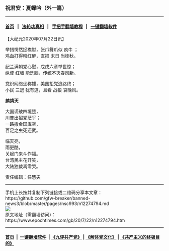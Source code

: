 ### 祝君安：夏蝉吟（外一篇）
------------------------

#### [首页](https://github.com/gfw-breaker/banned-news3/blob/master/README.md) &nbsp;&nbsp;|&nbsp;&nbsp; [法轮功真相](https://github.com/begood0513/basic/blob/master/README.md)  &nbsp;&nbsp;|&nbsp;&nbsp; [手把手翻墙教程](https://github.com/gfw-breaker/guides/wiki)  &nbsp;&nbsp;|&nbsp;&nbsp; [一键翻墙软件](https://github.com/gfw-breaker/nogfw/blob/master/README.md)  



<div><p>
 【大纪元2020年07月22日讯】
</p>
<p>
 举措愕然捉襟肘，张爪舞爪似
 <ok href="https://www.epochtimes.com/gb/tag/%E7%96%AF%E7%89%9B.html">
  疯牛
 </ok>
 ；
 <br/>
 鸡血打得粉红醉，直把
 <ok href="https://www.epochtimes.com/gb/tag/%E6%9C%AB%E6%97%A5.html">
  末日
 </ok>
 当桂秋。
</p>
<p>
 纪兰满朝党心慰，戊戌六章举世惊；
 <br/>
 纵使
 <ok href="https://www.epochtimes.com/gb/tag/%E7%BA%A2%E5%A2%99.html">
  红墙
 </ok>
 能洗脑，传统不灭春风新。
</p>
<p>
 党织网络坐称雄，美国拒党逃路终；
 <br/>
 小民
 <ok href="https://www.epochtimes.com/gb/tag/%E4%B8%89%E9%80%80.html">
  三退
 </ok>
 犹有道，且看
 <ok href="https://www.epochtimes.com/gb/tag/%E6%88%98%E7%8B%BC.html">
  战狼
 </ok>
 哀晚风。
</p>
<p>
 <strong>
  鹧鸪天
 </strong>
</p>
<p>
 大国谎破四境楚，
 <br/>
 川普出招党茫乎；
 <br/>
 一路撒金国库空，
 <br/>
 百足之虫死还武。
</p>
<p>
 临天亮，
 <br/>
 雨更酷，
 <br/>
 关起门来斗作福。
 <br/>
 台湾民主花开笑，
 <br/>
 大陆独裁凋零哭。
</p>
<p>
 责任编辑：任慧夫
</p>
</div>
<hr/>
手机上长按并复制下列链接或二维码分享本文章：<br/>
https://github.com/gfw-breaker/banned-news3/blob/master/pages/nsc993/n12274794.md <br/>
<a href='https://github.com/gfw-breaker/banned-news3/blob/master/pages/nsc993/n12274794.md'><img src='https://github.com/gfw-breaker/banned-news3/blob/master/pages/nsc993/n12274794.md.png'/></a> <br/>
原文地址（需翻墙访问）：https://www.epochtimes.com/gb/20/7/22/n12274794.htm


------------------------
#### [首页](https://github.com/gfw-breaker/banned-news3/blob/master/README.md) &nbsp;|&nbsp; [一键翻墙软件](https://github.com/gfw-breaker/nogfw/blob/master/README.md) &nbsp;| [《九评共产党》](https://github.com/gfw-breaker/9ping.md/blob/master/README.md#九评之一评共产党是什么) | [《解体党文化》](https://github.com/gfw-breaker/jtdwh.md/blob/master/README.md) | [《共产主义的终极目的》](https://github.com/gfw-breaker/gczydzjmd.md/blob/master/README.md)


<img src='http://gfw-breaker.win/banned-news3/pages/nsc993/n12274794.md' width='0px' height='0px'/>